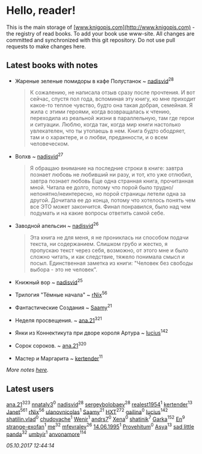 # Hello, reader!
This is the main storage of [www.knigopis.com](http://www.knigopis.com) - the registry of read books.
To add your book use www-site. All changes are committed and synchronized with this git repository.
Do not use pull requests to make changes here.


## Latest books with notes
* Жареные зеленые помидоры в кафе Полустанок ~ [nadisvid](users/113/1138852626183846-facebook)<sup>28</sup>
    > К сожалению, не написала отзыв сразу после прочтения. И вот сейчас, спустя пол года, вспоминая эту книгу, ко мне приходит какое-то теплое чувство, будто она такая добрая, семейная. Я жила с этими героями, когда возвращалась к чтению, переходила из реальной жизни в параллельную, там где герои и ситуации. Люблю, когда так, когда мир книги настолько увлекателен, что ты утопаешь в нем. Книга будто ободряет, там и о характере, и о любви, преданности, и о всем человеческом.

* Волхв ~ [nadisvid](users/113/1138852626183846-facebook)<sup>27</sup>
    > Я обращаю внимание на последние строки в книге:
    > завтра познает любовь
    > не любивший ни разу,
    > и тот, кто уже отлюбил,
    > завтра познает любовь
    > Еще одна странная книга, прочитанная мной. Читала ее долго, потому что порой было трудно/непонятно/неинтересно, но порой страницы летели одна за другой. Дочитала ее до конца, потому что хотелось понять чем все ЭТО может закончится. Финал понравился, было над чем подумать и на какие вопросы ответить самой себе.

* Заводной апельсин ~ [nadisvid](users/113/1138852626183846-facebook)<sup>26</sup>
    > Эта книга не для меня, я не прониклась ни способом подачи текста, ни содержанием. Слишком грубо и жестко, я пропускаю текст через себя, возможно, от этого мне и было сложно читать, и как следствие, тяжело понимала смысл и посыл.
    > Единственная заметка из книги: "Человек без свободы выбора - это не человек".

* Книжный вор ~ [nadisvid](users/113/1138852626183846-facebook)<sup>25</sup>

* Трилогия "Тёмные начала" ~ [rNix](users/115/115622071-twitter)<sup>56</sup>

* Фантастические Создания ~ [Saamy](users/115/115226508-vkontakte)<sup>21</sup>

* Неделя просвещения. ~ [ana.21](users/107/107655526900000657481-google)<sup>321</sup>

* Янки из Коннектикута при дворе короля Артура ~ [lucius](users/838/83820536-yandex)<sup>142</sup>

* Сорок сороков. ~ [ana.21](users/107/107655526900000657481-google)<sup>320</sup>

* Мастер и Маргарита ~ [kertender](users/228/228182315-vkontakte)<sup>11</sup>


_More notes [here](latest_books_with_notes.md)._


## Latest users
[ana.21](users/107/107655526900000657481-google)<sup>323</sup> 
[nnataly3](users/105/105530547016444143560-google)<sup>0</sup> 
[nadisvid](users/113/1138852626183846-facebook)<sup>28</sup> 
[sergeybolobaev](users/379/37918255-vkontakte)<sup>28</sup> 
[realest1954](users/439/439398-vkontakte)<sup>1</sup> 
[kertender](users/228/228182315-vkontakte)<sup>13</sup> 
[Janet](users/108/108113656204404967440-google)<sup>561</sup> 
[rNix](users/115/115622071-twitter)<sup>56</sup> 
[ulanovnicolas](users/108/10879683-vkontakte)<sup>1</sup> 
[Saamy](users/115/115226508-vkontakte)<sup>21</sup> 
[HXT](users/100/100002563462782-facebook)<sup>272</sup> 
[gailina](users/128/12816075-vkontakte)<sup>0</sup> 
[lucius](users/838/83820536-yandex)<sup>142</sup> 
[shatilin.vlad](users/962/96248564-vkontakte)<sup>0</sup> 
[chudovache](users/167/16769871-vkontakte)<sup>1</sup> 
[Wenir](users/116/116733625041341449770-google)<sup>1</sup> 
[andrs7](users/165/16532414-vkontakte)<sup>0</sup> 
[Xena](users/111/111414612870924829673-google)<sup>0</sup> 
[shatinik](users/386/38632470-vkontakte)<sup>7</sup> 
[Garka](users/115/115753719718250012620-google)<sup>152</sup> 
[En](users/333/333646551-vkontakte)<sup>9</sup> 
[strange-exofan](users/508/508657584-yandex)<sup>1</sup> 
[me](users/381/381417697-yandex)<sup>32</sup> 
[mfevralev](users/140/140966150-vkontakte)<sup>26</sup> 
[14.06.1995](users/811/81151472-vkontakte)<sup>1</sup> 
[Provehitum](users/109/109136801671758719650-google)<sup>0</sup> 
[Asya](users/111/111688198065279912162-google)<sup>13</sup> 
[sad little panda](users/188/1882525281990290-facebook)<sup>32</sup> 
[umbyir](users/323/3236857935-instagram)<sup>1</sup> 
[anvonamore](users/595/5957175-vkontakte)<sup>114</sup> 


_05.10.2017 12:44:14_

